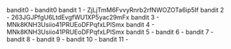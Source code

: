bandit0 - bandit0
bandit 1 - ZjLjTmM6FvvyRnrb2rfNWOZOTa6ip5If
bandit 2 - 263JGJPfgU6LtdEvgfWU1XP5yac29mFx
bandit 3 - MNk8KNH3Usiio41PRUEoDFPqfxLPlSmx
bandit 4 - MNk8KNH3Usiio41PRUEoDFPqfxLPlSmx
bandit 5 -
bandit 6 -
bandit 7 -
bandit 8 -
bandit 9 -
bandit 10 -
bandit 11 -